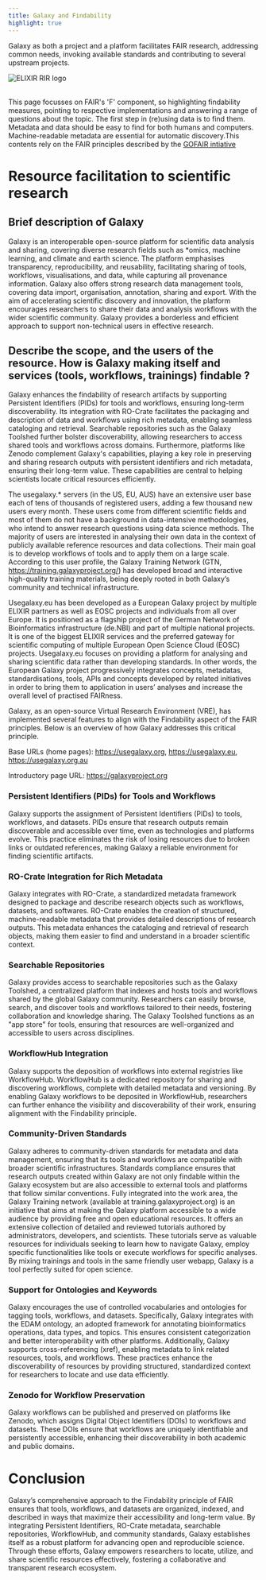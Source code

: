 ```yaml
---
title: Galaxy and Findability
highlight: true
---
```


Galaxy as both a project and a platform facilitates FAIR research, addressing common needs, invoking available standards and contributing to several upstream projects. 

<div class="float-right" style="max-width: 200px"><img src="/images/logos/ELIXIR_RIR_Logo.png" alt="ELIXIR RIR logo"/></div>
<br>

This page focusses on FAIR's 'F' component, so highlighting findability measures, pointing to respective implementations and answering a range of questions about the topic. The first step in (re)using data is to find them. Metadata and data should be easy to find for both humans and computers. Machine-readable metadata are essential for automatic discovery.This contents rely on the FAIR principles described by the [GOFAIR intiative](https://www.go-fair.org/fair-principles/)

# Resource facilitation to scientific research

## Brief description of Galaxy 

Galaxy is an interoperable open-source platform for scientific data analysis and sharing, covering diverse research fields such as *omics, machine learning, and climate and earth science. The platform emphasises transparency, reproducibility, and reusability, facilitating sharing of tools, workflows, visualisations, and data, while capturing all provenance information. Galaxy also offers strong research data management tools, covering data import, organisation, annotation, sharing and export. With the aim of accelerating scientific discovery and innovation, the platform encourages researchers to share their data and analysis workflows with the wider scientific community. Galaxy provides a borderless and efficient approach to support non-technical users in effective research.

## Describe the **scope**, and the users of the resource. How is Galaxy making itself and services (tools, workflows, trainings) findable ?

Galaxy enhances the findability of research artifacts by supporting Persistent Identifiers (PIDs) for tools and workflows, ensuring long-term discoverability. Its integration with RO-Crate facilitates the packaging and description of data and workflows using rich metadata, enabling seamless cataloging and retrieval. Searchable repositories such as the Galaxy Toolshed further bolster discoverability, allowing researchers to access shared tools and workflows across domains.  Furthermore, platforms like Zenodo complement Galaxy's capabilities, playing a key role in preserving and sharing research outputs with persistent identifiers and rich metadata, ensuring their long-term value. These capabilities are central to helping scientists locate critical resources efficiently.

The usegalaxy.* servers (in the US, EU, AUS) have an extensive user base each of tens of thousands of registered users, adding a few thousand new users every month. These users come from different scientific fields and most of them do not have a background in data-intensive methodologies, who intend to answer research questions using data science methods. The majority of users are interested in analysing their own data in the context of publicly available reference resources and data collections. Their main goal is to develop workflows of tools and to apply them on a large scale. According to this user profile, the Galaxy Training Network (GTN, https://training.galaxyproject.org/) has developed broad and interactive high-quality training materials, being deeply rooted in both Galaxy’s community and technical infrastructure.

Usegalaxy.eu has been developed as a European Galaxy project by multiple ELIXIR partners as well as EOSC projects and individuals from all over Europe. It is positioned as a flagship project of the German Network of Bioinformatics infrastructure (de.NBI) and part of multiple national projects. It is one of the biggest ELIXIR services and the preferred gateway for scientific computing of multiple European Open Science Cloud (EOSC) projects. Usegalaxy.eu focuses on providing a platform for analysing and sharing scientific data rather than developing standards. In other words, the European Galaxy project progressively integrates concepts, metadatas, standardisations, tools, APIs and concepts developed by related initiatives in order to bring them to application in users’ analyses and increase the overall level of practised FAIRness.

Galaxy, as an open-source Virtual Research Environment (VRE), has implemented several features to align with the Findability aspect of the FAIR principles. Below is an overview of how Galaxy addresses this critical principle.

Base URLs (home pages): https://usegalaxy.org, https://usegalaxy.eu, https://usegalaxy.org.au

Introductory page URL: https://galaxyproject.org

### Persistent Identifiers (PIDs) for Tools and Workflows

Galaxy supports the assignment of Persistent Identifiers (PIDs) to tools, workflows, and datasets. PIDs ensure that research outputs remain discoverable and accessible over time, even as technologies and platforms evolve. This practice eliminates the risk of losing resources due to broken links or outdated references, making Galaxy a reliable environment for finding scientific artifacts.

### RO-Crate Integration for Rich Metadata

Galaxy integrates with RO-Crate, a standardized metadata framework designed to package and describe research objects such as workflows, datasets, and softwares. RO-Crate enables the creation of structured, machine-readable metadata that provides detailed descriptions of research outputs. This metadata enhances the cataloging and retrieval of research objects, making them easier to find and understand in a broader scientific context.

### Searchable Repositories

Galaxy provides access to searchable repositories such as the Galaxy Toolshed, a centralized platform that indexes and hosts tools and workflows shared by the global Galaxy community. Researchers can easily browse, search, and discover tools and workflows tailored to their needs, fostering collaboration and knowledge sharing. The Galaxy Toolshed functions as an "app store" for tools, ensuring that resources are well-organized and accessible to users across disciplines.

### WorkflowHub Integration

Galaxy supports the deposition of workflows into external registries like WorkflowHub. WorkflowHub is a dedicated repository for sharing and discovering workflows, complete with detailed metadata and versioning. By enabling Galaxy workflows to be deposited in WorkflowHub, researchers can further enhance the visibility and discoverability of their work, ensuring alignment with the Findability principle.

### Community-Driven Standards

Galaxy adheres to community-driven standards for metadata and data management, ensuring that its tools and workflows are compatible with broader scientific infrastructures. Standards compliance ensures that research outputs created within Galaxy are not only findable within the Galaxy ecosystem but are also accessible to external tools and platforms that follow similar conventions. Fully integrated into the work area, the Galaxy Training network (available at training.galaxyproject.org) is an initiative that aims at making the Galaxy platform accessible to a wide audience by providing free and open educational resources. It offers an extensive collection of detailed and reviewed tutorials authored by administrators, developers, and scientists. These tutorials serve as valuable resources for individuals seeking to learn how to navigate Galaxy, employ specific functionalities like tools or execute workflows for specific analyses. By mixing trainings and tools in the same friendly user webapp, Galaxy is a tool perfectly suited for open science.


### Support for Ontologies and Keywords

Galaxy encourages the use of controlled vocabularies and ontologies for tagging tools, workflows, and datasets. Specifically, Galaxy integrates with the EDAM ontology, an adopted framework for annotating bioinformatics operations, data types, and topics. This ensures consistent categorization and better interoperability with other platforms. Additionally, Galaxy supports cross-referencing (xref), enabling metadata to link related resources, tools, and workflows. These practices enhance the discoverability of resources by providing structured, standardized context for researchers to locate and use data efficiently.

### Zenodo for Workflow Preservation

Galaxy workflows can be published and preserved on platforms like Zenodo, which assigns Digital Object Identifiers (DOIs) to workflows and datasets. These DOIs ensure that workflows are uniquely identifiable and persistently accessible, enhancing their discoverability in both academic and public domains.

# Conclusion

Galaxy’s comprehensive approach to the Findability principle of FAIR ensures that tools, workflows, and datasets are organized, indexed, and described in ways that maximize their accessibility and long-term value. By integrating Persistent Identifiers, RO-Crate metadata, searchable repositories, WorkflowHub, and community standards, Galaxy establishes itself as a robust platform for advancing open and reproducible science. Through these efforts, Galaxy empowers researchers to locate, utilize, and share scientific resources effectively, fostering a collaborative and transparent research ecosystem.

